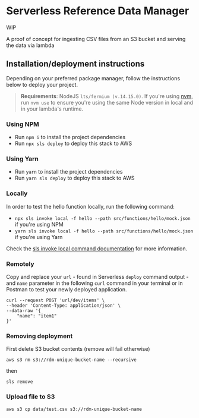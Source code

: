 # Serverless Reference Data Manager

WIP

A proof of concept for ingesting CSV files from an S3 bucket and serving the data via lambda

## Installation/deployment instructions

Depending on your preferred package manager, follow the instructions below to deploy your project.

> **Requirements**: NodeJS `lts/fermium (v.14.15.0)`. If you're using [nvm](https://github.com/nvm-sh/nvm), run `nvm use` to ensure you're using the same Node version in local and in your lambda's runtime.

### Using NPM

- Run `npm i` to install the project dependencies
- Run `npx sls deploy` to deploy this stack to AWS

### Using Yarn

- Run `yarn` to install the project dependencies
- Run `yarn sls deploy` to deploy this stack to AWS

### Locally

In order to test the hello function locally, run the following command:

- `npx sls invoke local -f hello --path src/functions/hello/mock.json` if you're using NPM
- `yarn sls invoke local -f hello --path src/functions/hello/mock.json` if you're using Yarn

Check the [sls invoke local command documentation](https://www.serverless.com/framework/docs/providers/aws/cli-reference/invoke-local/) for more information.

### Remotely

Copy and replace your `url` - found in Serverless `deploy` command output - and `name` parameter in the following `curl` command in your terminal or in Postman to test your newly deployed application.

```
curl --request POST 'url/dev/items' \
--header 'Content-Type: application/json' \
--data-raw '{
    "name": "item1"
}'
```

### Removing deployment

First delete S3 bucket contents (remove will fail otherwise)

    aws s3 rm s3://rdm-unique-bucket-name --recursive

then

    sls remove

### Upload file to S3

    aws s3 cp data/test.csv s3://rdm-unique-bucket-name
